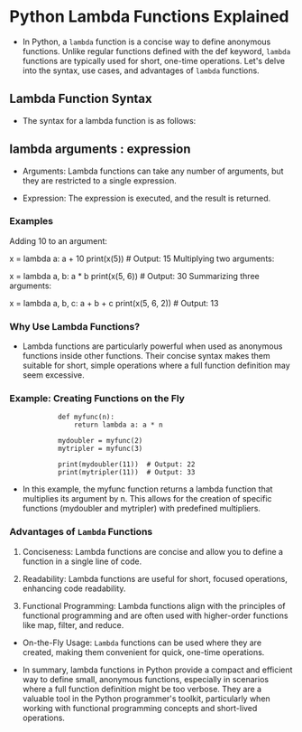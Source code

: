 # Python Lambda Functions Explained

- In Python, a `lambda` function is a concise way to define anonymous functions. Unlike regular functions defined with the def keyword, `lambda` functions are typically used for short, one-time operations. Let's delve into the syntax, use cases, and advantages of `lambda` functions.

## Lambda Function Syntax

- The syntax for a lambda function is as follows:

## lambda arguments : expression

- Arguments: Lambda functions can take any number of arguments, but they are restricted to a single expression.

- Expression: The expression is executed, and the result is returned.

### Examples

Adding 10 to an argument:

x = lambda a: a + 10
print(x(5))  # Output: 15
Multiplying two arguments:

x = lambda a, b: a * b
print(x(5, 6))  # Output: 30
Summarizing three arguments:

x = lambda a, b, c: a + b + c
print(x(5, 6, 2))  # Output: 13

### Why Use Lambda Functions?

- Lambda functions are particularly powerful when used as anonymous functions inside other functions. Their concise syntax makes them suitable for short, simple operations where a full function definition may seem excessive.

### Example: Creating Functions on the Fly

                def myfunc(n):
                    return lambda a: a * n

                mydoubler = myfunc(2)
                mytripler = myfunc(3)

                print(mydoubler(11))  # Output: 22
                print(mytripler(11))  # Output: 33

- In this example, the myfunc function returns a lambda function that multiplies its argument by n. This allows for the creation of specific functions (mydoubler and mytripler) with predefined multipliers.

### Advantages of `Lambda` Functions

1. Conciseness: Lambda functions are concise and allow you to define a function in a single line of code.

2. Readability: Lambda functions are useful for short, focused operations, enhancing code readability.

3. Functional Programming: Lambda functions align with the principles of functional programming and are often used with higher-order functions like map, filter, and reduce.

- On-the-Fly Usage: `Lambda` functions can be used where they are created, making them convenient for quick, one-time operations.

- In summary, lambda functions in Python provide a compact and efficient way to define small, anonymous functions, especially in scenarios where a full function definition might be too verbose. They are a valuable tool in the Python programmer's toolkit, particularly when working with functional programming concepts and short-lived operations.